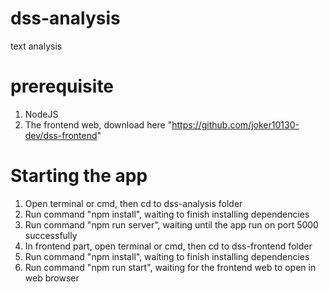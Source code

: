 # dss-analysis
text analysis
# prerequisite
1. NodeJS
2. The frontend web, download here "https://github.com/joker10130-dev/dss-frontend"

# Starting the app
1. Open terminal or cmd, then cd to dss-analysis folder
2. Run command "npm install", waiting to finish installing dependencies
3. Run command "npm run server", waiting until the app run on port 5000 successfully
4. In frontend part, open terminal or cmd, then cd to dss-frontend folder
5. Run command "npm install", waiting to finish installing dependencies
6. Run command "npm run start", waiting for the frontend web to open in web browser
